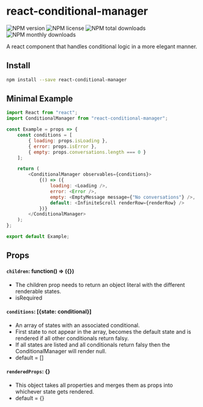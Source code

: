 # react-conditional-manager

![NPM version](https://img.shields.io/npm/v/react-conditional-manager.svg?style=flat)
![NPM license](https://img.shields.io/npm/l/react-conditional-manager.svg?style=flat)
![NPM total downloads](https://img.shields.io/npm/dt/react-conditional-manager.svg?style=flat)
![NPM monthly downloads](https://img.shields.io/npm/dm/react-conditional-manager.svg?style=flat)

A react component that handles conditional logic in a more elegant manner.

## Install

```bash
npm install --save react-conditional-manager
```

## Minimal Example

```js
import React from "react";
import ConditionalManager from "react-conditional-manager";

const Example = props => {
    const conditions = [
        { loading: props.isLoading },
        { error: props.isError },
        { empty: props.conversations.length === 0 }
    ];

    return (
        <ConditionalManager observables={conditions}>
            {() => ({
                loading: <Loading />,
                error: <Error />,
                empty: <EmptyMessage message={"No conversations"} />,
                default: <InfiniteScroll renderRow={renderRow} />
            })}
        </ConditionalManager>
    );
};

export default Example;
```

## Props

#### `children`: function() => ({})

-   The children prop needs to return an object literal with the different renderable states.
-   isRequired

#### `conditions`: [{state: conditional}]

-   An array of states with an associated conditional.
-   First state to not appear in the array, becomes the default state and is rendered if all other conditionals return falsy.
-   If all states are listed and all conditionals return falsy then the ConditionalManager will render null.
-   default = []

#### `renderedProps`: {}

-   This object takes all properties and merges them as props into whichever state gets rendered.
-   default = {}
